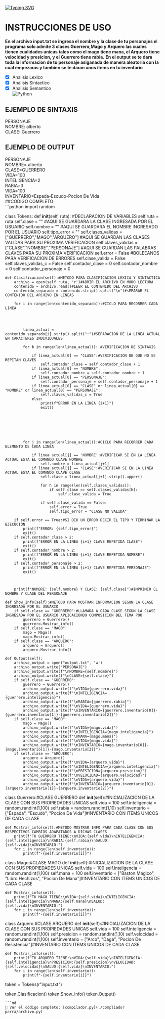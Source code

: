 <a href="https://git.io/typing-svg"><img src="https://readme-typing-svg.demolab.com?font=Fira+Code&weight=600&size=34&pause=1000&width=435&lines=PROYECTO+COMPILADOR+" alt="Typing SVG" /></a>

# INSTRUCCIONES DE USO
**En el archivo input.txt se ingresa el nombre y la clase de tu personajes el programa solo admite 3 clases Guerrero,Mago y Arquero las cuales tienen cualidades unicas tales como el mago tiene mana, el Arquero tiene
velocidad y presicion, y el Guerrero tiene rabia.**
**En el output se te dara toda la informacion de tu personaje asiganada de manera aleatoria con la cual empezaras y tambien se te daran unos items en tu inventario**
- [x] Analisis Lexico  
- [x] Analisis Sintactico  
- [x] Analisis Semantico  
![Python](https://img.shields.io/badge/python-3.11-blue)     
## EJEMPLO DE SINTAXIS
PERSONAJE  
NOMBRE: alberto  
CLASE: Guerrero  

## EJEMPLO DE OUTPUT
PERSONAJE  
NOMBRE= alberto  
CLASE=GUERRERO  
VIDA=100  
INTELIGENCIA=2  
RABIA=3  
VIDA=100  
INVENTARIO=Espada-Escudo-Pocion De Vida      
##CODIGO COMPLETO  
´´´python
import random

class Tokens:
    def __init__(self, ruta):
        #DECLARACION DE VARIABLES
        self.ruta = ruta 
        self.clase = "" #AQUI SE GUARDARA LA CLASE INGRESADA POR EL USUARIO
        self.nombre = "" #AQUI SE GUARDARA EL NOMBRE INGRESADO POR EL USUARIO
        self.tipo_error = ""
        self.clases_validas = ["GUERRERO","MAGO","ARQUERO"] #AQUI SE GUARDAN LAS CLASES VALIDAS PARA SU PROXIMA VERIFICACION
        self.claves_validas = ["CLASE","NOMBRE","PERSONAJE"] #AQUI SE GUARDAN LAS PALABRAS CLAVES PARA SU PROXIMA VERIFICACION
        self.error = False #BOLEEANOS PARA VERIFICACION DE ERRORES
        self.clase_valida = False
        self.claves_validas_c = False
        self.contador_clase = 0
        self.contador_nombre = 0
        self.contador_personaje = 0
     


    def Clasificacion(self):#METODO PARA CLASIFICACION LEXICA Y SINTACTICA
        archivo = open(self.ruta, 'r')#ABRIR EL ARCHIVO EN MODO LECTURA
        contenido = archivo.read()#LEER EL CONTENIDO DEL ARCHIVO
        contenido_separado = contenido.strip().split("\n")#sEPARAR EL CONTENIDO DEL ARCHIVO EN LINEAS 

        for i in range(len(contenido_separado)):#CICLO PARA RECORRER CADA LINEA
            



            linea_actual = contenido_separado[i].strip().split(":")#SEPARACION DE LA LINEA ACTUAL EN CARACTERES INDIVIDUALES

            for b in range(len(linea_actual)): #VERIFICACION DE SINTAXIS 

                if linea_actual[0] == "CLASE":#VERIFICACION DE QUE NO SE REPITAN CLAVES
                    self.contador_clase = self.contador_clase + 1
                if linea_actual[0] == "NOMBRE":
                    self.contador_nombre = self.contador_nombre + 1
                if linea_actual[0] == "PERSONAJE":
                    self.contador_personaje = self.contador_personaje + 1
                if linea_actual[0] == "CLASE" or linea_actual[0] == "NOMBRE" or linea_actual[0] == "PERSONAJE":
                    self.claves_validas_c = True
                else:
                    print(f"ERROR EN LA LINEA {i+1}")
                    exit()

                
                
                



            for j in range(len(linea_actual)):#CICLO PARA RECORRER CADA ELEMENTO DE CADA LINEA
                
                if linea_actual[j] == 'NOMBRE':#VERIFICAR SI EN LA LINEA ACTUAL ESTA EL COMANDO CLAVE NOMBRE
                    self.nombre = linea_actual[j+1]
                if linea_actual[j] == "CLASE":#VERIFICAR SI EN LA LINEA ACTUAL ESTA EL COMANDO CLAVE CLASE
                    self.clase = linea_actual[j+1].strip().upper()

                    for h in range(len(self.clases_validas)):
                        if self.clase == self.clases_validas[h]:
                            self.clase_valida = True
                            
                    if self.clase_valida == False:
                        self.error = True
                        self.tipo_error = "CLASE NO VALIDA"

        if self.error == True:#SI DIO UN ERROR DECIR EL TIPO Y TERMINAR LA EJECUCION
            print(f"ERROR: {self.tipo_error}")
            exit()
        if self.contador_clase > 2:
            print(f"ERROR EN LA LINEA {i+1} CLAVE REPETIDA CLASE")
            exit()
        if self.contador_nombre > 2:
            print(f"ERROR EN LA LINEA {i+1} CLAVE REPETIDA NOMBRE")      
            exit()         
        if self.contador_personaje > 2:
            print(f"ERROR EN LA LINEA {i+1} CLAVE REPETIDA PERSONAJE")
            exit()

                    
        
        print(f"NOMBRE: {self.nombre} Y CLASE: {self.clase}")#IMPRIMIR EL NOMBRE Y CLASE DEL PERSONAJE

    def Show_Info(self):#METODO PARA MOSTRAR INFORMACION SEGUN LA CLASE INGRESADA POR EL USUARIO
        if self.clase == "GUERRERO":#LLAMADA A CADA CLASE SEGUN LA CLASE INGRESADA POR EL USUARIO APLICACIONDO COMPOSICION DEL TEMA POO
            guerrero = Guerrero()
            guerrero.Mostrar_info()
        if self.clase == "MAGO":
            mago = Mago()
            mago.Mostrar_info()
        if self.clase == "ARQUERO":
            arquero = Arquero()
            arquero.Mostrar_info()
        
    def Output(self):
        archivo_output = open("output.txt", 'w')
        archivo_output.write("PERSONAJE")
        archivo_output.write(f"\nNOMBRE={self.nombre}")
        archivo_output.write(f"\nCLASE={self.clase}")
        if self.clase == "GUERRERO":
            guerrero = Guerrero()
            archivo_output.write(f"\nVIDA={guerrero.vida}")
            archivo_output.write(f"\nINTELIGENCIA={guerrero.inteligencia}")
            archivo_output.write(f"\nRABIA={guerrero.rabia}")
            archivo_output.write(f"\nVIDA={guerrero.vida}")
            archivo_output.write(f"\nINVENTARIO={guerrero.inventario[0]}-{guerrero.inventario[1]}-{guerrero.inventario[2]}")
        if self.clase == "MAGO":
            mago = Mago()
            archivo_output.write(f"\nVIDA={mago.vida}")
            archivo_output.write(f"\nINTELIGENCIA={mago.inteligencia}")
            archivo_output.write(f"\nMANA={mago.mana}")
            archivo_output.write(f"\nVIDA={mago.vida}")
            archivo_output.write(f"\nINVENTARIO={mago.inventario[0]}-{mago.inventario[1]}-{mago.inventario[2]}")
        if self.clase == "ARQUERO":
            arquero = Arquero()
            archivo_output.write(f"\nVIDA={arquero.vida}")
            archivo_output.write(f"\nINTELIGENCIA={arquero.inteligencia}")
            archivo_output.write(f"\nPRESICION={arquero.presicion}")
            archivo_output.write(f"\nVELOCIDAD={arquero.velocidad}")
            archivo_output.write(f"\nVIDA={arquero.vida}")
            archivo_output.write(f"\nINVENTARIO={arquero.inventario[0]}-{arquero.inventario[1]}-{arquero.inventario[2]}")
            
        
   


        


class Guerrero:#CLASE GUERRERO 
    def __init__(self):#INICIALIZACION DE LA CLASE CON SUS PROPIEDADES UNICAS
        self.vida = 100
        self.inteligencia = random.randint(1,100)
        self.rabia = random.randint(1,10)
        self.inventario = ["Espada", "Escudo", "Pocion De Vida"]#INVENTARIO CON ITEMS UNICOS DE CADA CLASE
    
    def Mostrar_info(self):#METODO MOSTRAR INFO PARA CADA CLASE CON SUS RESPECTIVOS CAMBIOS ADAPATADOS A DICHAS CLASES
        print(f"TU GUERRERO TIENE:\nVIDA:{self.vida}\nINTELIGENCIA:{self.inteligencia}\nRABIA:{self.rabia}\nSALUD:{self.vida}\nINVENTARIO:")
        for i in range(len(self.inventario)):
            print(f"-{self.inventario[i]}")



class Mago:#CLASE MAGO
    def __init__(self):#INICIALIZACION DE LA CLASE CON SUS PROPIEDADES UNICAS
        self.vida = 100
        self.inteligencia = random.randint(1,100)
        self.mana = 100
        self.inventario = ["Baston Magico", "Libro Hechizos", "Pocion De Mana"]#INVENTARIO CON ITEMS UNICOS DE CADA CLASE

    def Mostrar_info(self):
        print(f"TU MAGO TIENE:\nVIDA:{self.vida}\nINTELIGENCIA:{self.inteligencia}\nMANA:{self.mana}\nSALUD:{self.vida}\nINVENTARIO:")
        for i in range(len(self.inventario)):
            print(f"-{self.inventario[i]}")

    
class Arquero:#CLASE ARQUERO
    def __init__(self):#INICIALIZACION DE LA CLASE CON SUS PROPIEDADES UNICAS
        self.vida = 100
        self.inteligencia = random.randint(1,100)
        self.presicion = random.randint(1,10)
        self.velocidad = random.randint(1,100)
        self.inventario = ["Arco", "Daga", "Pocion De Resistencia"]#INVENTARIO CON ITEMS UNICOS DE CADA CLASE

    def Mostrar_info(self):
        print(f"TU ARQUERO TIENE:\nVIDA:{self.vida}\nINTELIGENCIA:{self.inteligencia}\nPRESICION:{self.presicion}\nVELOCIDAD:{self.velocidad}\nSALUD:{self.vida}\nINVENTARIO:")
        for i in range(len(self.inventario)):
            print(f"-{self.inventario[i]}")


token = Tokens(r"input.txt")

token.Clasificacion()
token.Show_Info()
token.Output()
```
```md
📄 Ver el código completo: [compilador.py](./compliador parra/archivo.py)
